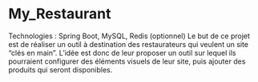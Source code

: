 # My_Restaurant
Technologies : Spring Boot, MySQL, Redis (optionnel) Le but de ce projet est de réaliser un outil à destination des restaurateurs qui veulent un site “clés en main”. L’idée est donc de leur proposer un outil sur lequel ils pourraient configurer des éléments visuels de leur site, puis ajouter des produits qui seront disponibles.
